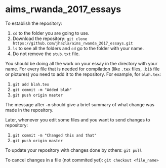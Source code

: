 # aims_rwanda_2017_essays

To establish the repository:
1) `cd` to the folder you are going to use.
2) Download the repository:
`git clone https://github.com/jhazla/aims_rwanda_2017_essays.git`
3) `ls` to see all the folders and `cd` go to the folder with your name.
4) Do not remove the `stub.txt` file.

You should be doing all the work on your essay in the directory with your name. For every file that is needed for compilation (like `.tex` files, `.bib` file or pictures) you need to add it to the repository. For example, for `blah.tex`:
1) `git add blah.tex`
2) `git commit -m "Added blah"`
3) `git push origin master`

The message after `-m` should give a brief summary of what change was made in the repository.

Later, whenever you edit some files and you want to send changes to repository:
1) `git commit -m "Changed this and that"`
2) `git push origin master`

To update your repository with changes done by others:
`git pull`

To cancel changes in a file (not commited yet):
`git checkout <file_name>`
